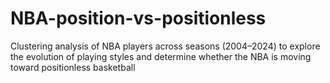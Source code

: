 # NBA-position-vs-positionless
Clustering analysis of NBA players across seasons (2004–2024) to explore the evolution of playing styles and determine whether the NBA is moving toward positionless basketball
